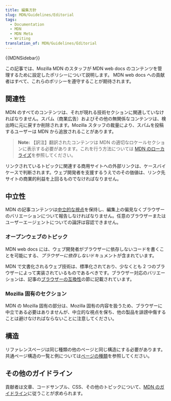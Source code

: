 ```yaml
---
title: 編集方針
slug: MDN/Guidelines/Editorial
tags:
  - Documentation
  - MDN
  - MDN Meta
  - Writing
translation_of: MDN/Guidelines/Editorial
---
```

{{MDNSidebar}}

この記事では、Mozilla MDN のスタッフが MDN web docs のコンテンツを管理するために設定したポリシーについて説明します。 MDN web docs への貢献者はすべて、これらのポリシーを遵守することが期待されます。

## 関連性

MDN のすべてのコンテンツは、それが現れる技術セクションに関連していなければなりません。スパム（商業広告）およびその他の無関係なコンテンツは、検出時に元に戻すか削除されます。Mozilla スタッフの裁量により、スパムを投稿するユーザーは MDN から追放されることがあります。
> **Note:** 【訳注】翻訳されたコンテンツは MDN の適切なロケールセクションに表示する必要があります。これを行う方法については [MDN のローカライズ](/ja/docs/MDN/Contribute/Localize)を参照してください。

リンクされているトピックに関連する商用サイトへの外部リンクは、ケースバイケースで判断されます。ウェブ開発者を支援するうえでのその価値は、リンク先サイトの商業的利益を上回るものでなければなりません。

## 中立性

MDN の記事コンテンツは[中立的な視点](https://ja.wikipedia.org/wiki/Wikipedia:%E4%B8%AD%E7%AB%8B%E7%9A%84%E3%81%AA%E8%A6%B3%E7%82%B9)を保持し、編集上の偏見なくブラウザーのバリエーションについて報告しなければなりません。任意のブラウザーまたはユーザーエージェントについての論評は容認できません。

### オープンウェブのトピック

MDN web docs には、ウェブ開発者がブラウザーに依存しないコードを書くことを可能にする、*ブラウザーに依存しない*ドキュメントが含まれています。

MDN で文書化されるウェブ技術は、標準化されており、少なくとも 2 つのブラウザーによって実装されているものであるべきです。ブラウザー対応のバリエーションは、記事の[ブラウザーの互換性](/ja/docs/MDN/Structures/Compatibility_tables)の節に記載されています。

### Mozilla 固有のセクション

MDN の Mozilla 固有の部分は、Mozilla 固有の内容を扱うため、ブラウザーに中立である必要はありませんが、中立的な視点を保ち、他の製品を誹謗中傷することは避けなければならないことに注意してください。

## 構造

リファレンスページは同じ種類の他のページと同じ構造にする必要があります。共通ページ構造の一覧と例については[ページの種類](/ja/docs/MDN/Structures/Page_types)を参照してください。

## その他のガイドライン

貢献者は文章、コードサンプル、CSS、その他のトピックについて、[MDN のガイドライン](/ja/docs/MDN/Guidelines)に従うことが求められます。
